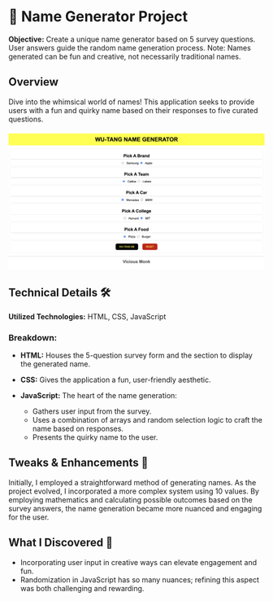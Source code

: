 # 📝 Name Generator Project

**Objective:** Create a unique name generator based on 5 survey questions. User answers guide the random name generation process. Note: Names generated can be fun and creative, not necessarily traditional names.

## Overview

Dive into the whimsical world of names! This application seeks to provide users with a fun and quirky name based on their responses to five curated questions.

![Name Generator Preview](<img/name gen.png>)

## Technical Details 🛠️

**Utilized Technologies:** HTML, CSS, JavaScript

### Breakdown:

- **HTML:** Houses the 5-question survey form and the section to display the generated name.
  
- **CSS:** Gives the application a fun, user-friendly aesthetic. 
  
- **JavaScript:** The heart of the name generation:
  - Gathers user input from the survey.
  - Uses a combination of arrays and random selection logic to craft the name based on responses.
  - Presents the quirky name to the user.

## Tweaks & Enhancements 🔧

Initially, I employed a straightforward method of generating names. As the project evolved, I incorporated a more complex system using 10 values. By employing mathematics and calculating possible outcomes based on the survey answers, the name generation became more nuanced and engaging for the user.

## What I Discovered 🌟

- Incorporating user input in creative ways can elevate engagement and fun.
- Randomization in JavaScript has so many nuances; refining this aspect was both challenging and rewarding.

